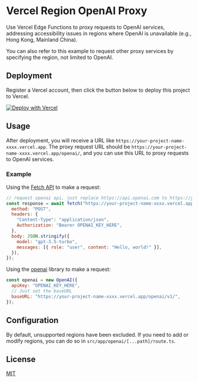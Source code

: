 # Vercel Region OpenAI Proxy

Use Vercel Edge Functions to proxy requests to OpenAI services, addressing accessibility issues in regions where OpenAI is unavailable (e.g., Hong Kong, Mainland China).

You can also refer to this example to request other proxy services by specifying the region, not limited to OpenAI.

## Deployment

Register a Vercel account, then click the button below to deploy this project to Vercel.

[![Deploy with Vercel](https://vercel.com/button)](https://vercel.com/new/clone?repository-url=https%3A%2F%2Fgithub.com%2Fchen86860%2Fvercel-openai-proxy&project-name=vercel-openai-proxy)

## Usage

After deployment, you will receive a URL like `https://your-project-name-xxxx.vercel.app`. The proxy request URL should be `https://your-project-name-xxxx.vercel.app/openai/`, and you can use this URL to proxy requests to OpenAI services.

### Example

Using the [Fetch API](https://developer.mozilla.org/en-US/docs/Web/API/Fetch_API) to make a request:

```js
// request openai api, just replace https://api.openai.com to https://your-project-name-xxxx.vercel.app/openai/
const response = await fetch("https://your-project-name-xxxx.vercel.app/openai/v1/chat/completions", {
  method: "POST",
  headers: {
    "Content-Type": "application/json",
    Authorization: "Bearer OPENAI_KEY_HERE",
  },
  body: JSON.stringify({
    model: "gpt-3.5-turbo",
    messages: [{ role: "user", content: "Hello, world!" }],
  }),
});
```

Using the [openai](https://www.npmjs.com/package/openai) library to make a request:

```js
const openai = new OpenAI({
  apiKey: "OPENAI_KEY_HERE",
  // Just set the baseURL
  baseURL: "https://your-project-name-xxxx.vercel.app/openai/v1/",
});
```

## Configuration

By default, unsupported regions have been excluded. If you need to add or modify regions, you can do so in `src/app/openai/[...path]/route.ts`.

## License

[MIT](./LICENSE)
